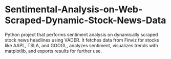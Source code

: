 # Sentimental-Analysis-on-Web-Scraped-Dynamic-Stock-News-Data
Python project that performs sentiment analysis on dynamically scraped stock news headlines using VADER. It fetches data from Finviz for stocks like AAPL, TSLA, and GOOGL, analyzes sentiment, visualizes trends with matplotlib, and exports results for further use.
